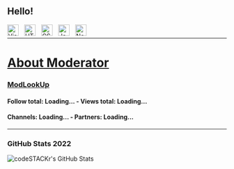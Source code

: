 ## Hello!
<img align="left" alt="Visual Studio Code(vscode)" width="26px" src="https://cdn.jsdelivr.net/gh/devicons/devicon/icons/vscode/vscode-original.svg" style="padding-right:10px;" />
<img align="left" alt="HTML5(html)" width="26px" src="https://cdn.jsdelivr.net/gh/devicons/devicon/icons/html5/html5-original.svg" style="padding-right:10px;" />
<img align="left" alt="CSS3(css)" width="26px" src="https://cdn.jsdelivr.net/gh/devicons/devicon/icons/css3/css3-original.svg" style="padding-right:10px;" />
<img align="left" alt="JavaScript(js)" width="26px" src="https://cdn.jsdelivr.net/gh/devicons/devicon/icons/javascript/javascript-original.svg" style="padding-right:10px;" />
<img align="left" alt="Node.js(node)" width="26px" src="https://cdn.jsdelivr.net/gh/devicons/devicon/icons/nodejs/nodejs-original.svg" style="padding-right:10px;" />

<br />

---
<script src="./script.js" defer></script>
<div class="title">
<h1><a href=".">About Moderator</a></h1>
</div>
<div>
<h3><a href="https://modlookup.3v.fi/u/LsCo">ModLookUp</a></h3>
</div>
<div class="border">
<div class="text-border">
<h4>Follow total: <a class="underlined" id="text1" src="./script.js">Loading...</a> - Views total: <a class="underlined" id="text2" src="./script.js">Loading...</a></h4>
<h4>Channels: <a class="underlined" id="text3" src="./script.js">Loading...</a> - Partners: <a class="underlined" id="text4" src="./script.js">Loading...</a></h4>
</div>
</div>

---

### GitHub Stats 2022

<img align="left" alt="codeSTACKr's GitHub Stats" src="https://github-readme-stats.vercel.app/api?username=devlsco&show_icons=true&hide_border=false&title_color=ff652f&icon_color=FFE400&bg_color=09131B&text_color=ffffff&border_color=0c1a25" />


[website]: https://devlsco.github.io
[twitter]: https://twitter.com/infolsco
